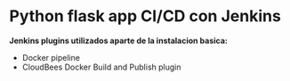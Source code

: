 # Python flask app CI/CD con Jenkins

**Jenkins plugins utilizados aparte de la instalacion basica:**
- Docker pipeline
- CloudBees Docker Build and Publish plugin



